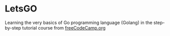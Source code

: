 # LetsGO
Learning the very basics of Go programming language (Golang) in the step-by-step tutorial course from [freeCodeCamp.org](https://www.youtube.com/watch?v=YS4e4q9oBaU&t=2273s&ab_channel=freeCodeCamp.org)
